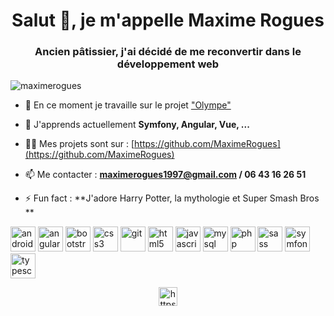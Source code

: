 <h1 align="center">Salut 👋, je m'appelle Maxime Rogues</h1>
<h3 align="center">Ancien pâtissier, j'ai décidé de me reconvertir dans le développement web</h3>

<p align="left"> <img src="https://komarev.com/ghpvc/?username=maximerogues" alt="maximerogues" /> </p>

- 🔭 En ce moment je travaille sur le projet ["Olympe"](https://github.com/MaximeRogues/Olympe)

- 🌱 J'apprends actuellement **Symfony, Angular, Vue, ...**

- 👨‍💻 Mes projets sont sur : [https://github.com/MaximeRogues](https://github.com/MaximeRogues)

- 📫 Me contacter : **maximerogues1997@gmail.com / 06 43 16 26 51**

- ⚡ Fun fact : **J'adore Harry Potter, la mythologie et Super Smash Bros **

<p align="left"><img src="https://devicons.github.io/devicon/devicon.git/icons/android/android-original-wordmark.svg" alt="android" width="40" height="40"/> <img src="https://devicons.github.io/devicon/devicon.git/icons/angularjs/angularjs-original.svg" alt="angularjs" width="40" height="40"/> <img src="https://devicons.github.io/devicon/devicon.git/icons/bootstrap/bootstrap-plain.svg" alt="bootstrap" width="40" height="40"/> <img src="https://devicons.github.io/devicon/devicon.git/icons/css3/css3-original-wordmark.svg" alt="css3" width="40" height="40"/> <img src="https://www.vectorlogo.zone/logos/git-scm/git-scm-icon.svg" alt="git" width="40" height="40"/> <img src="https://devicons.github.io/devicon/devicon.git/icons/html5/html5-original-wordmark.svg" alt="html5" width="40" height="40"/> <img src="https://devicons.github.io/devicon/devicon.git/icons/javascript/javascript-original.svg" alt="javascript" width="40" height="40"/> <img src="https://devicons.github.io/devicon/devicon.git/icons/mysql/mysql-original-wordmark.svg" alt="mysql" width="40" height="40"/> <img src="https://devicons.github.io/devicon/devicon.git/icons/php/php-original.svg" alt="php" width="40" height="40"/> <img src="https://devicons.github.io/devicon/devicon.git/icons/sass/sass-original.svg" alt="sass" width="40" height="40"/> <img src="https://symfony.com/logos/symfony_black_03.svg" alt="symfony" width="40" height="40"/> <img src="https://devicons.github.io/devicon/devicon.git/icons/typescript/typescript-original.svg" alt="typescript" width="40" height="40"/></p><p align="center">
<a href="https://linkedin.com/in/https://www.linkedin.com/in/maxime-rogues-0b402a192/" target="blank"><img align="center" src="https://cdn.jsdelivr.net/npm/simple-icons@3.0.1/icons/linkedin.svg" alt="https://www.linkedin.com/in/maxime-rogues-0b402a192/" height="30" width="30" /></a>
</p>
